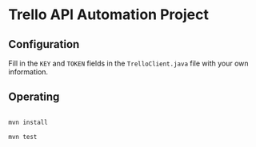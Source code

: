 
# Trello API Automation Project

## Configuration
Fill in the `KEY` and `TOKEN` fields in the `TrelloClient.java` file with your own information.

## Operating
```bash

mvn install

mvn test
```